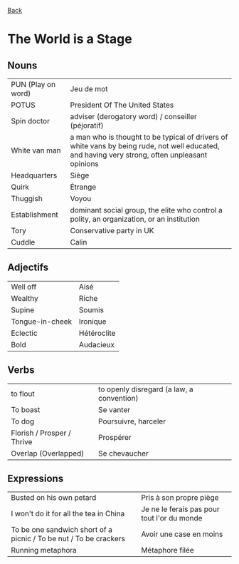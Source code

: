 [Back](../README.md)

# The World is a Stage

## Nouns

|     |     |
| --- | --- |
| PUN (Play on word) | Jeu de mot |
| POTUS | President Of The United States |
| Spin doctor | adviser (derogatory word) / conseiller (péjoratif) |
| White van man | a man who is thought to be typical of drivers of white vans by being rude, not well educated, and having very strong, often unpleasant opinions |
| Headquarters | Siège |
| Quirk | Étrange |
| Thuggish | Voyou |
| Establishment | dominant social group, the elite who control a polity, an organization, or an institution |
| Tory | Conservative party in UK |
|Cuddle|Calin|

## Adjectifs

|     |     |
| --- | --- |
| Well off | Aisé |
| Wealthy | Riche |
| Supine | Soumis |
| Tongue-in-cheek | Ironique |
| Eclectic | Hétéroclite |
|Bold |Audacieux|

## Verbs

|     |     |
| --- | --- |
| to flout | to openly disregard (a law, a convention) |
| To boast | Se vanter |
| To dog | Poursuivre, harceler |
|Florish / Prosper / Thrive |Prospérer|
|Overlap (Overlapped)|Se chevaucher|
## Expressions

|     |     |
| --- | --- |
| Busted on his own petard | Pris à son propre piège |
| I won't do it for all the tea in China | Je ne le ferais pas pour tout l'or du monde |
| To be one sandwich short of a picnic / To be nut / To be crackers | Avoir une case en moins |
|Running metaphora|Métaphore filée|
